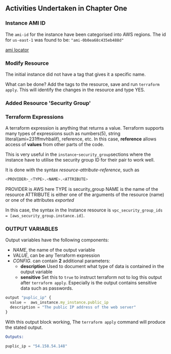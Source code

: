 ## Activities Undertaken in Chapter One

### Instance AMI ID

The `ami-id` for the instance have been categorised into AWS regions.
The id for `us-east-1` was found to be: `"ami-0b0ea68c435eb488d"`

[ami locator](https://cloud-images.ubuntu.com/locator/ec2/)

### Modify Resource

The initial instance did not have a tag that gives it a specific name.

What can be done? Add the tags to the resource, save and run   `terraform apply`. This will identify the changes in the resource and type YES.

### Added Resource 'Security Group'

### Terraform Expressions

A terraform expression is anything that returns a value. Terraform supports many types of expressions such as numbers(5), string literal(ami=231ffmvhbalif), reference, etc. 
In this case, __reference__ allows access of **values** from other parts of the code.

This is very useful in the `instance`-`security_group`sections where the instance have to utilise the security group ID for their pair to work well.

It is done with the syntax _resource-attribute-reference_, such as 
```s
<PROVIDER>_<TYPE>.<NAME>.<ATTRIBUTE>
```

PROVIDER is AWS here
TYPE is security_group
NAME is the name of the resource
ATTRIBUTE is either one of the arguments of the resource (name) or one of the attributes _exported_

In this case, the syntax in the Instance resource is `vpc_security_group_ids = [aws_security_group.instance.id]`.

### OUTPUT VARIABLES

Output variables have the following components: 
- *NAME*, the name of the output variable 
- *VALUE*, can be any Terraform expression
- *CONFIG*. can contain **2** additional parameters:
    * __description__ Used to document what type of data is contained in the output variable
    * __sensitive__ Set this to `true` to instruct terraform not to log this output after `terraform apply`. 
    Especially is the output contains sensitive data such as passwords.
```js
output "puplic_ip" {
  value =  aws_instance.my_instance.public_ip
  description = "The public IP address of the web server"
}
```
With this output block working, The `terraform apply` command will produce the stated output.

```s
Outputs:

puplic_ip = "54.158.54.148"

```